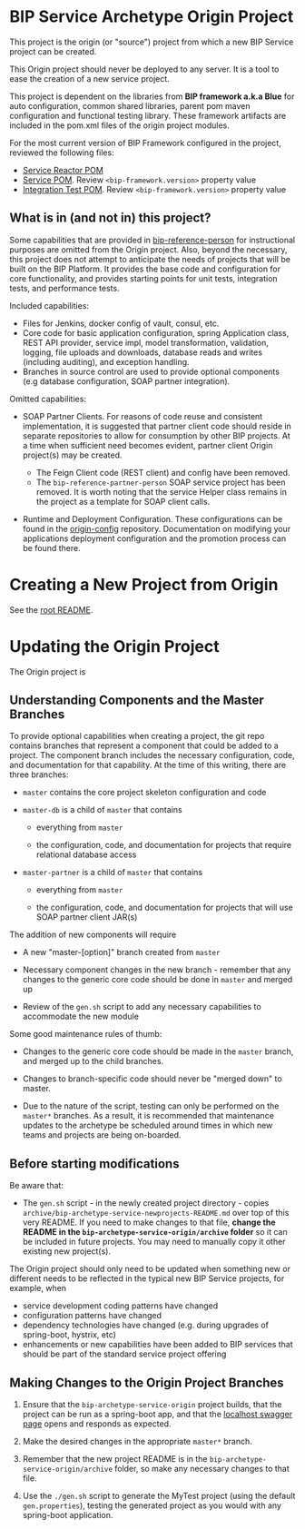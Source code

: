 # BIP Service Archetype Origin Project

This project is the origin (or "source") project from which a new BIP Service project can be created.

This Origin project should never be deployed to any server. It is a tool to ease the creation of a new service project.

This project is dependent on the libraries from **BIP framework a.k.a Blue** for auto configuration, common shared libraries, parent pom maven configuration and functional testing library. These framework artifacts are included in the pom.xml files of the origin project modules.

For the most current version of BIP Framework configured in the project, reviewed the following files:

- [Service Reactor POM](pom.xml)
- [Service POM](bip-origin/pom.xml). Review `<bip-framework.version>` property value
- [Integration Test POM](bip-origin-inttest/pom.xml). Review `<bip-framework.version>` property value

## What is in (and not in) this project?

Some capabilities that are provided in [bip-reference-person](https://github.ec.va.gov/EPMO/bip-reference-person) for instructional purposes are omitted from the Origin project. Also, beyond the necessary, this project does not attempt to anticipate the needs of projects that will be built on the BIP Platform. It provides the base code and configuration for core functionality, and provides starting points for unit tests, integration tests, and performance tests.

Included capabilities:

- Files for Jenkins, docker config of vault, consul, etc.
- Core code for basic application configuration, spring Application class, REST API provider, service impl, model transformation, validation, logging, file uploads and downloads, database reads and writes (including auditing), and exception handling.
- Branches in source control are used to provide optional components (e.g database configuration, SOAP partner integration).

Omitted capabilities:

- SOAP Partner Clients. For reasons of code reuse and consistent implementation, it is suggested that partner client code should reside in separate repositories to allow for consumption by other BIP projects. At a time when sufficient need becomes evident, partner client Origin project(s) may be created.

  - The Feign Client code (REST client) and config have been removed.
  - The `bip-reference-partner-person` SOAP service project has been removed. It is worth noting that the service Helper class remains in the project as a template for SOAP client calls.

- Runtime and Deployment Configuration. These configurations can be found in the [origin-config](https://github.ec.va.gov/EPMO/origin-config) repository. Documentation on modifying your applications deployment configuration and the promotion process can be found there.

# Creating a New Project from Origin

See the [root README](../README.md).

# Updating the Origin Project

The Origin project is

## Understanding Components and the Master Branches

To provide optional capabilities when creating a project, the git repo contains branches that represent a component that could be added to a project. The component branch includes the necessary configuration, code, and documentation for that capability. At the time of this writing, there are three branches:

- `master` contains the core project skeleton configuration and code

- `master-db` is a child of `master` that contains

 	- everything from `master`

	- the configuration, code, and documentation for projects that require relational database access

- `master-partner` is a child of `master` that contains

	- everything from `master`

	- the configuration, code, and documentation for projects that will use SOAP partner client JAR(s)

The addition of new components will require

- A new "master-[option]" branch created from `master`

- Necessary component changes in the new branch - remember that any changes to the generic core code should be done in `master` and merged up

- Review of the `gen.sh` script to add any necessary capabilities to accommodate the new module

Some good maintenance rules of thumb:

- Changes to the generic core code should be made in the `master` branch, and merged up to the child branches.

- Changes to branch-specific code should never be "merged down" to master.

- Due to the nature of the script, testing can only be performed on the `master*` branches. As a result, it is recommended that maintenance updates to the archetype be scheduled around times in which new teams and projects are being on-boarded.

## Before starting modifications

Be aware that:

- The `gen.sh` script - in the newly created project directory - copies `archive/bip-archetype-service-newprojects-README.md` over top of this very README. If you need to make changes to that file, **change the README in the `bip-archetype-service-origin/archive` folder** so it can be included in future projects. You may need to manually copy it other existing new project(s).

The Origin project should only need to be updated when something new or different needs to be reflected in the typical new BIP Service projects, for example, when

- service development coding patterns have changed
- configuration patterns have changed
- dependency technologies have changed (e.g. during upgrades of spring-boot, hystrix, etc)
- enhancements or new capabilities have been added to BIP services that should be part of the standard service project offering

## Making Changes to the Origin Project Branches

1. Ensure that the `bip-archetype-service-origin` project builds, that the project can be run as a spring-boot app, and that the [localhost swagger page](http://localhost:8080/swagger-ui.html) opens and responds as expected.

2. Make the desired changes in the appropriate `master*` branch.

3. Remember that the new project README is in the `bip-archetype-service-origin/archive` folder, so make any necessary changes to that file.

4. Use the `./gen.sh` script to generate the MyTest project (using the default `gen.properties`), testing the generated project as you would with any spring-boot application.
